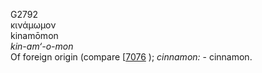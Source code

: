 G2792  
κινάμωμον  
kinamōmon  
*kin-am‘-o-mon*  
Of foreign origin (compare \[[7076](h7076) ); *cinnamon:* - cinnamon.  
